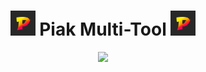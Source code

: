 <h1 align="center"><img src="Img/icondev.png" width="40px"> Piak Multi-Tool <img src="Img/icondev.png" width="40px"></h1> 
<p align="center">
  <img src="https://img.shields.io/github/repo-size/PiakCorp/PiakMultiTools?label=Size&color=FFFF00">
</p>

